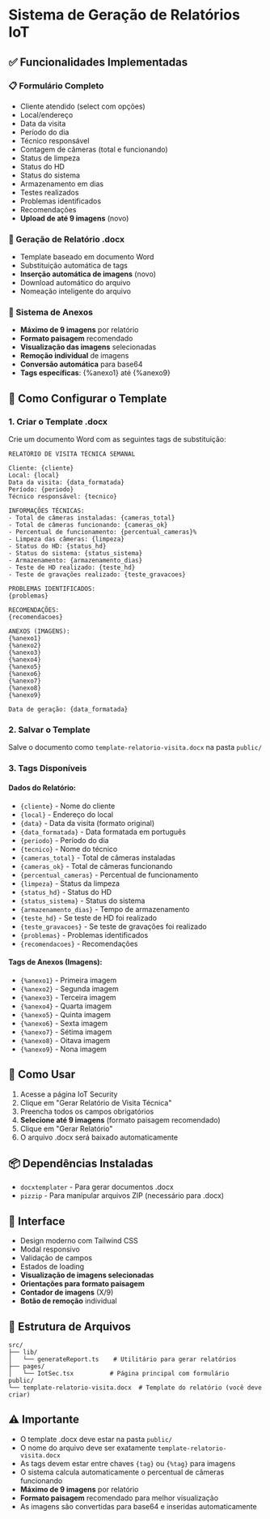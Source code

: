 # Sistema de Geração de Relatórios IoT

## ✅ Funcionalidades Implementadas

### 📋 Formulário Completo
- Cliente atendido (select com opções)
- Local/endereço
- Data da visita
- Período do dia
- Técnico responsável
- Contagem de câmeras (total e funcionando)
- Status de limpeza
- Status do HD
- Status do sistema
- Armazenamento em dias
- Testes realizados
- Problemas identificados
- Recomendações
- **Upload de até 9 imagens** (novo)

### 📄 Geração de Relatório .docx
- Template baseado em documento Word
- Substituição automática de tags
- **Inserção automática de imagens** (novo)
- Download automático do arquivo
- Nomeação inteligente do arquivo

### 📸 Sistema de Anexos
- **Máximo de 9 imagens** por relatório
- **Formato paisagem** recomendado
- **Visualização das imagens** selecionadas
- **Remoção individual** de imagens
- **Conversão automática** para base64
- **Tags específicas**: {%anexo1} até {%anexo9}

## 🔧 Como Configurar o Template

### 1. Criar o Template .docx
Crie um documento Word com as seguintes tags de substituição:

```
RELATÓRIO DE VISITA TÉCNICA SEMANAL

Cliente: {cliente}
Local: {local}
Data da visita: {data_formatada}
Período: {periodo}
Técnico responsável: {tecnico}

INFORMAÇÕES TÉCNICAS:
- Total de câmeras instaladas: {cameras_total}
- Total de câmeras funcionando: {cameras_ok}
- Percentual de funcionamento: {percentual_cameras}%
- Limpeza das câmeras: {limpeza}
- Status do HD: {status_hd}
- Status do sistema: {status_sistema}
- Armazenamento: {armazenamento_dias}
- Teste de HD realizado: {teste_hd}
- Teste de gravações realizado: {teste_gravacoes}

PROBLEMAS IDENTIFICADOS:
{problemas}

RECOMENDAÇÕES:
{recomendacoes}

ANEXOS (IMAGENS):
{%anexo1}
{%anexo2}
{%anexo3}
{%anexo4}
{%anexo5}
{%anexo6}
{%anexo7}
{%anexo8}
{%anexo9}

Data de geração: {data_formatada}
```

### 2. Salvar o Template
Salve o documento como `template-relatorio-visita.docx` na pasta `public/`

### 3. Tags Disponíveis

#### Dados do Relatório:
- `{cliente}` - Nome do cliente
- `{local}` - Endereço do local
- `{data}` - Data da visita (formato original)
- `{data_formatada}` - Data formatada em português
- `{periodo}` - Período do dia
- `{tecnico}` - Nome do técnico
- `{cameras_total}` - Total de câmeras instaladas
- `{cameras_ok}` - Total de câmeras funcionando
- `{percentual_cameras}` - Percentual de funcionamento
- `{limpeza}` - Status da limpeza
- `{status_hd}` - Status do HD
- `{status_sistema}` - Status do sistema
- `{armazenamento_dias}` - Tempo de armazenamento
- `{teste_hd}` - Se teste de HD foi realizado
- `{teste_gravacoes}` - Se teste de gravações foi realizado
- `{problemas}` - Problemas identificados
- `{recomendacoes}` - Recomendações

#### Tags de Anexos (Imagens):
- `{%anexo1}` - Primeira imagem
- `{%anexo2}` - Segunda imagem
- `{%anexo3}` - Terceira imagem
- `{%anexo4}` - Quarta imagem
- `{%anexo5}` - Quinta imagem
- `{%anexo6}` - Sexta imagem
- `{%anexo7}` - Sétima imagem
- `{%anexo8}` - Oitava imagem
- `{%anexo9}` - Nona imagem

## 🚀 Como Usar

1. Acesse a página IoT Security
2. Clique em "Gerar Relatório de Visita Técnica"
3. Preencha todos os campos obrigatórios
4. **Selecione até 9 imagens** (formato paisagem recomendado)
5. Clique em "Gerar Relatório"
6. O arquivo .docx será baixado automaticamente

## 📦 Dependências Instaladas

- `docxtemplater` - Para gerar documentos .docx
- `pizzip` - Para manipular arquivos ZIP (necessário para .docx)

## 🎨 Interface

- Design moderno com Tailwind CSS
- Modal responsivo
- Validação de campos
- Estados de loading
- **Visualização de imagens selecionadas**
- **Orientações para formato paisagem**
- **Contador de imagens** (X/9)
- **Botão de remoção** individual

## 📁 Estrutura de Arquivos

```
src/
├── lib/
│   └── generateReport.ts    # Utilitário para gerar relatórios
├── pages/
│   └── IotSec.tsx          # Página principal com formulário
public/
└── template-relatorio-visita.docx  # Template do relatório (você deve criar)
```

## ⚠️ Importante

- O template .docx deve estar na pasta `public/`
- O nome do arquivo deve ser exatamente `template-relatorio-visita.docx`
- As tags devem estar entre chaves `{tag}` ou `{%tag}` para imagens
- O sistema calcula automaticamente o percentual de câmeras funcionando
- **Máximo de 9 imagens** por relatório
- **Formato paisagem** recomendado para melhor visualização
- As imagens são convertidas para base64 e inseridas automaticamente 